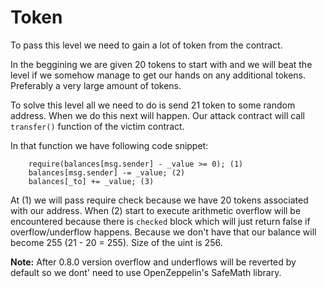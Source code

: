 # Token

To pass this level we need to gain a lot of token from the contract.

In the beggining we are given 20 tokens to start with and we will beat the level if we somehow manage to get our hands on any additional tokens. Preferably a very large amount of tokens.

To solve this level all we need to do is send 21 token to some random address. When we do this next will happen.
Our attack contract will call `transfer()` function of the victim contract.

In that function we have following code snippet:

```
    require(balances[msg.sender] - _value >= 0); (1)
    balances[msg.sender] -= _value; (2)
    balances[_to] += _value; (3)
```

At (1) we will pass require check because we have 20 tokens associated with our address. When (2) start to execute arithmetic overflow will be encountered because there is `checked` block which will just return false if overflow/underflow happens. Because we don't have that our balance will become 255 (21 - 20 = 255). Size of the uint is 256.

**Note:** After 0.8.0 version overflow and underflows will be reverted by default so we dont' need to use OpenZeppelin's SafeMath library.
